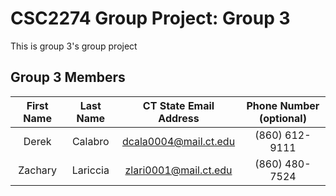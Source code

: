 # CSC2274 Group Project: Group 3

This is group 3's group project

## Group 3 Members
| First Name    | Last Name     | CT State Email Address  | Phone Number (optional) |
|     :---:     |     :---:     |          :---:          |          :---:          |
| Derek         | Calabro       | dcala0004@mail.ct.edu   | (860) 612-9111          |
| Zachary       | Lariccia      | zlari0001@mail.ct.edu   | (860) 480-7524          |
